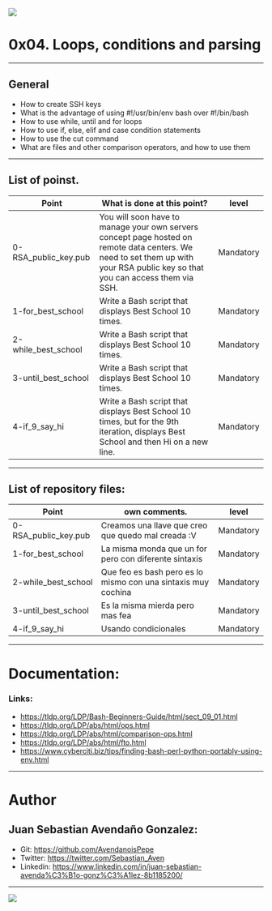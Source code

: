 ![](https://s3.amazonaws.com/intranet-projects-files/holbertonschool-sysadmin_devops/251/Vxotqyj.png)

# 0x04. Loops, conditions and parsing

------------

## General

- How to create SSH keys
- What is the advantage of using #!/usr/bin/env bash over #!/bin/bash
- How to use while, until and for loops
- How to use if, else, elif and case condition statements
- How to use the cut command
- What are files and other comparison operators, and how to use them

------------

## List of poinst.

|  Point | What is done at this point? | level |
| ------------ | ------------ | ------------ |
| 0-RSA_public_key.pub | You will soon have to manage your own servers concept page hosted on remote data centers. We need to set them up with your RSA public key so that you can access them via SSH. | Mandatory |
| 1-for_best_school | Write a Bash script that displays Best School 10 times. | Mandatory |
| 2-while_best_school | Write a Bash script that displays Best School 10 times. | Mandatory |
| 3-until_best_school | Write a Bash script that displays Best School 10 times. |  Mandatory |
| 4-if_9_say_hi | Write a Bash script that displays Best School 10 times, but for the 9th iteration, displays Best School and then Hi on a new line. | Mandatory |

------------

## List of repository files:

|  Point | own comments.  | level |
| ------------ | ------------ | ------------ |
| 0-RSA_public_key.pub | Creamos una llave que creo que quedo mal creada :V  | Mandatory |
| 1-for_best_school | La misma monda que un for pero con diferente sintaxis | Mandatory |
| 2-while_best_school | Que feo es bash pero es lo mismo con una sintaxis muy cochina | Mandatory |
| 3-until_best_school | Es la misma mierda pero mas fea | Mandatory |
| 4-if_9_say_hi | Usando condicionales | Mandatory |

------------

# Documentation:
### Links:

- https://tldp.org/LDP/Bash-Beginners-Guide/html/sect_09_01.html
- https://tldp.org/LDP/abs/html/ops.html
- https://tldp.org/LDP/abs/html/comparison-ops.html
- https://tldp.org/LDP/abs/html/fto.html
- https://www.cyberciti.biz/tips/finding-bash-perl-python-portably-using-env.html


------------

# Author


## Juan Sebastian Avendaño Gonzalez:
- Git: https://github.com/AvendanoisPepe
- Twitter: https://twitter.com/Sebastian_Aven
- Linkedin: https://www.linkedin.com/in/juan-sebastian-avenda%C3%B1o-gonz%C3%A1lez-8b1185200/

------------


![](https://scontent.fbog4-1.fna.fbcdn.net/v/t39.30808-6/271153206_3074657909465585_6907762404450913633_n.jpg?_nc_cat=105&ccb=1-5&_nc_sid=730e14&_nc_ohc=DPFxC1wg0LkAX-PULpS&_nc_ht=scontent.fbog4-1.fna&oh=00_AT-7aF49a3-ThAgSU2ch0MBVSImH5gXD_YGNPLtK4rIg7Q&oe=62129E80)